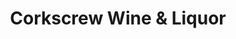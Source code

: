 ---
title: "Corkscrew Wine & Liquor"
url: /loveland/corkscrew-wine-und-liquor/
shop: Spirituosen
---